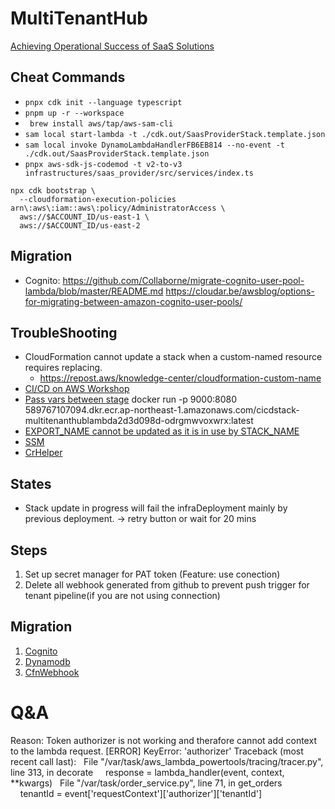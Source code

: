 # MultiTenantHub
[Achieving Operational Success of SaaS Solutions](https://aws.amazon.com/blogs/apn/achieving-operational-success-of-saas-solutions/)
## Cheat Commands

- `pnpx cdk init --language typescript`
- `pnpm up -r --workspace`
- ` brew install aws/tap/aws-sam-cli`
- `sam local start-lambda -t ./cdk.out/SaasProviderStack.template.json`
- `sam local invoke DynamoLambdaHandlerFB6EB814 --no-event -t ./cdk.out/SaasProviderStack.template.json`
- `pnpx aws-sdk-js-codemod -t v2-to-v3 infrastructures/saas_provider/src/services/index.ts`

```export ACCOUNT_ID=$(aws sts get-caller-identity --output text --query Account) | echo $ACCOUNT_ID
npx cdk bootstrap \
  --cloudformation-execution-policies arn\:aws\:iam::aws\:policy/AdministratorAccess \
  aws://$ACCOUNT_ID/us-east-1 \
  aws://$ACCOUNT_ID/us-east-2
```

## Migration

- Cognito: https://github.com/Collaborne/migrate-cognito-user-pool-lambda/blob/master/README.md
  https://cloudar.be/awsblog/options-for-migrating-between-amazon-cognito-user-pools/

## TroubleShooting

- CloudFormation cannot update a stack when a custom-named resource requires replacing.
  - https://repost.aws/knowledge-center/cloudformation-custom-name
- [CI/CD on AWS Workshop](https://catalog.workshops.aws/cicdonaws/en-US/lab03/5-build-push-container)
- [Pass vars between stage](https://repost.aws/questions/QUFA_N57ZSQQSKHg6sXUW-yQ/cdk-pipeline-best-way-to-share-parameters-cross-stage-same-account)
  docker run -p 9000:8080 589767107094.dkr.ecr.ap-northeast-1.amazonaws.com/cicdstack-multitenanthublambda2d3d098d-odrgmwvoxwrx:latest
- [EXPORT_NAME cannot be updated as it is in use by STACK_NAME](https://www.endoflineblog.com/cdk-tips-03-how-to-unblock-cross-stack-references)
- [SSM](https://aws.amazon.com/blogs/infrastructure-and-automation/read-parameters-across-aws-regions-with-aws-cloudformation-custom-resources/)
- [CrHelper](https://aws.amazon.com/blogs/infrastructure-and-automation/aws-cloudformation-custom-resource-creation-with-python-aws-lambda-and-crhelper/)

## States

- Stack update in progress will fail the infraDeployment mainly by previous deployment. -> retry button or wait for 20 mins

## Steps

1. Set up secret manager for PAT token (Feature: use conection)
2. Delete all webhook generated from github to prevent push trigger for tenant pipeline(if you are not using connection)

## Migration
1. [Cognito](https://www.thelambdablog.com/implementing-a-lazy-user-migration-lambda-for-an-aws-cognito-user-pool/)
2. [Dynamodb](https://www.eliasbrange.dev/posts/migrate-dynamodb-with-zero-downtime/)
3. [CfnWebhook](https://blog.cuckoo.org/aws-pipelines-with-github-release-trigger-in-cdk)
# Q&A

Reason: Token authorizer is not working and therafore cannot add context to the lambda request.
[ERROR] KeyError: 'authorizer'
Traceback (most recent call last):
  File "/var/task/aws_lambda_powertools/tracing/tracer.py", line 313, in decorate
    response = lambda_handler(event, context, **kwargs)
  File "/var/task/order_service.py", line 71, in get_orders
    tenantId = event['requestContext']['authorizer']['tenantId']
